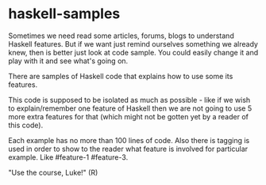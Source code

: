 haskell-samples
===============
Sometimes we need read some articles, forums, blogs to understand Haskell features.
But if we want just remind ourselves something we already knew, then is better just look at code sample.
You could easily change it and play with it and see what's going on.

There are samples of Haskell code that explains how to use some its features.

This code is supposed to be isolated as much as possible - like if we wish to explain/remember one feature of Haskell then we are not going to use 5 more extra features for that (which might not be gotten yet by a reader of this code).

Each example has no more than 100 lines of code. Also there is tagging is used in order to show to the reader what feature is involved for particular example. Like #feature-1 #feature-3.

"Use the course, Luke!" (R)
